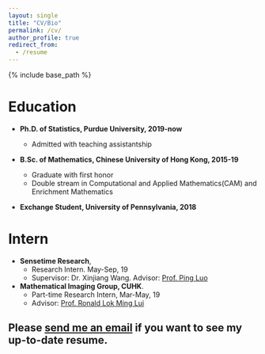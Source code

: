 ```yaml
---
layout: single
title: "CV/Bio"
permalink: /cv/
author_profile: true
redirect_from:
  - /resume
---
```


{% include base_path %}
# Education #
* **Ph.D. of Statistics, Purdue University, 2019-now**
  * Admitted with teaching assistantship

* **B.Sc. of Mathematics, Chinese University of Hong Kong, 2015-19**
  * Graduate with first honor
  * Double stream in Computational and Applied Mathematics(CAM) and Enrichment Mathematics

* **Exchange Student, University of Pennsylvania, 2018**
  
# Intern #
* **Sensetime Research**, 
  * Research Intern. May-Sep, 19
  * Supervisor: Dr. Xinjiang Wang. Advisor: [Prof. Ping Luo](https://luoping.me)
* **Mathematical Imaging Group, CUHK**. 
  * Part-time Research Intern,  Mar-May, 19
  * Advisor: [Prof. Ronald Lok Ming Lui](https://www.math.cuhk.edu.hk/~lmlui/)
## Please [send me an email](mailto:li3549@purdue.edu) if you want to see my up-to-date resume.  ##

